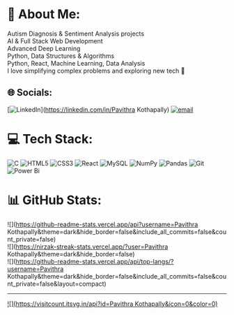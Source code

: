# 💫 About Me:
Autism Diagnosis & Sentiment Analysis projects<br>AI & Full Stack Web Development<br>Advanced Deep Learning <br>Python, Data Structures & Algorithms<br>Python, React, Machine Learning, Data Analysis<br>I love simplifying complex problems and exploring new tech 🚀 


## 🌐 Socials:
[![LinkedIn](https://img.shields.io/badge/LinkedIn-%230077B5.svg?logo=linkedin&logoColor=white)](https://linkedin.com/in/Pavithra Kothapally) [![email](https://img.shields.io/badge/Email-D14836?logo=gmail&logoColor=white)](mailto:pavithrakothapally6@gmail.com) 

# 💻 Tech Stack:
![C](https://img.shields.io/badge/c-%2300599C.svg?style=for-the-badge&logo=c&logoColor=white) ![HTML5](https://img.shields.io/badge/html5-%23E34F26.svg?style=for-the-badge&logo=html5&logoColor=white) ![CSS3](https://img.shields.io/badge/css3-%231572B6.svg?style=for-the-badge&logo=css3&logoColor=white) ![React](https://img.shields.io/badge/react-%2320232a.svg?style=for-the-badge&logo=react&logoColor=%2361DAFB) ![MySQL](https://img.shields.io/badge/mysql-4479A1.svg?style=for-the-badge&logo=mysql&logoColor=white) ![NumPy](https://img.shields.io/badge/numpy-%23013243.svg?style=for-the-badge&logo=numpy&logoColor=white) ![Pandas](https://img.shields.io/badge/pandas-%23150458.svg?style=for-the-badge&logo=pandas&logoColor=white) ![Git](https://img.shields.io/badge/git-%23F05033.svg?style=for-the-badge&logo=git&logoColor=white) ![Power Bi](https://img.shields.io/badge/power_bi-F2C811?style=for-the-badge&logo=powerbi&logoColor=black)
# 📊 GitHub Stats:
![](https://github-readme-stats.vercel.app/api?username=Pavithra Kothapally&theme=dark&hide_border=false&include_all_commits=false&count_private=false)<br/>
![](https://nirzak-streak-stats.vercel.app/?user=Pavithra Kothapally&theme=dark&hide_border=false)<br/>
![](https://github-readme-stats.vercel.app/api/top-langs/?username=Pavithra Kothapally&theme=dark&hide_border=false&include_all_commits=false&count_private=false&layout=compact)

---
[![](https://visitcount.itsvg.in/api?id=Pavithra Kothapally&icon=0&color=0)](https://visitcount.itsvg.in)

<!-- Proudly created with GPRM ( https://gprm.itsvg.in ) -->
